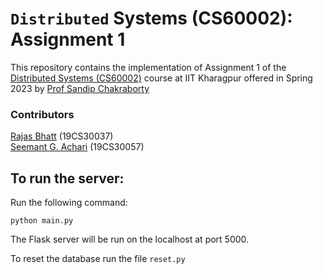 # `Distributed` Systems (CS60002): Assignment 1
This repository contains the implementation of Assignment 1 of the [Distributed Systems (CS60002)](http://cse.iitkgp.ac.in/~sandipc/courses/cs60002/cs60002.html) course at IIT Kharagpur offered in Spring 2023 by [Prof Sandip Chakraborty](http://cse.iitkgp.ac.in/~sandipc/)

### Contributors
[Rajas Bhatt](https://github.com/dope-dependent) (19CS30037)   
[Seemant G. Achari](https://github.com/pasthorizon) (19CS30057)



## To run the server:

Run the following command:

`python main.py`

The Flask server will be run on the localhost at port 5000.

To reset the database run the file `reset.py`

